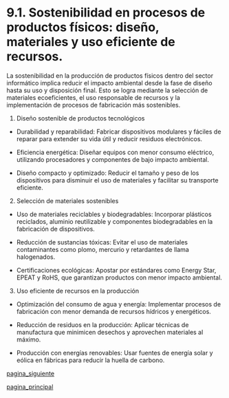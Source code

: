 # 9.1. Sostenibilidad en procesos de productos físicos: diseño, materiales y uso eficiente de recursos.

La sostenibilidad en la producción de productos físicos dentro del sector informático implica reducir el impacto ambiental desde la fase de diseño hasta su uso y disposición final. Esto se logra mediante la selección de materiales ecoeficientes, el uso responsable de recursos y la implementación de procesos de fabricación más sostenibles.

1. Diseño sostenible de productos tecnológicos

- Durabilidad y reparabilidad: Fabricar dispositivos modulares y fáciles de reparar para extender su vida útil y reducir residuos electrónicos.

- Eficiencia energética: Diseñar equipos con menor consumo eléctrico, utilizando procesadores y componentes de bajo impacto ambiental.

- Diseño compacto y optimizado: Reducir el tamaño y peso de los dispositivos para disminuir el uso de materiales y facilitar su transporte eficiente.

2. Selección de materiales sostenibles

- Uso de materiales reciclables y biodegradables: Incorporar plásticos reciclados, aluminio reutilizable y componentes biodegradables en la fabricación de dispositivos.

- Reducción de sustancias tóxicas: Evitar el uso de materiales contaminantes como plomo, mercurio y retardantes de llama halogenados.

- Certificaciones ecológicas: Apostar por estándares como Energy Star, EPEAT y RoHS, que garantizan productos con menor impacto ambiental.

3. Uso eficiente de recursos en la producción

- Optimización del consumo de agua y energía: Implementar procesos de fabricación con menor demanda de recursos hídricos y energéticos.

- Reducción de residuos en la producción: Aplicar técnicas de manufactura que minimicen desechos y aprovechen materiales al máximo.

- Producción con energías renovables: Usar fuentes de energía solar y eólica en fábricas para reducir la huella de carbono.

[pagina_siguiente](9.2_Sostenibilidad_en_Procesos_de_Productos_Logicos_Trujillo.md)

[pagina_principal](9_Proceso_de_Produccion_y_criterios_de_Sostenibilidad_Aplicados_Trujillo.md)

